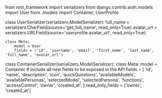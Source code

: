 

from rest_framework import serializers
from django.contrib.auth.models import User
from .models import Container, UserProfile

class UserSerializer(serializers.ModelSerializer):
    full_name = serializers.CharField(source='get_full_name', read_only=True)
    avatar_url = serializers.URLField(source='userprofile.avatar_url', read_only=True)

    class Meta:
        model = User
        fields = ('id', 'username', 'email', 'first_name', 'last_name', 'full_name', 'avatar_url')


class ContainerSerializer(serializers.ModelSerializer):
    class Meta:
        model = Container
        # Include all new fields to be exposed in the API
        fields = [
            'id', 
            'name', 
            'description', 
            'icon',
            'quickQuestions',
            'availableModels',
            'availablePersonas',
            'selectedModel',
            'selectedPersona',
            'functions',
            'accessControl',
            'owner',
            'created_at',
        ]
        read_only_fields = ['owner', 'created_at']